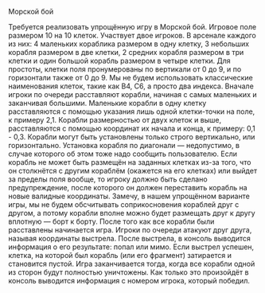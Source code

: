 Морской бой

Требуется реализовать упрощённую игру в Морской бой. Игровое поле размером 10 на 10 клеток. Участвует двое игроков. В арсенале каждого из них: 4 маленьких кораблика размером в одну клетку, 3 небольших корабля размером в две клетки, 2 средних корабля размером в три клетки и один большой корабль размером в четыре клетки. Для простоты, клетки поля пронумерованы по вертикали от 0 до 9, и по горизонтали также от 0 до 9. Мы не будем использовать классические наименования клеток, такие как B4, C6, а просто два индекса. Вначале игроки по очереди расставляют корабли, начиная с самых маленьких и заканчивая большими. Маленькие корабли в одну клетку расставляются с помощью указания лишь одной клетки-точки на поле, к примеру 2,1. Корабли размерностью от двух клеток и выше, расставляются с помощью координат их начала и конца, к примеру: 0,1 - 0,3. Корабли могут быть установлены только строго вертикально, или горизонтально. Установка корабля по диагонали — недопустимо, в случае которого об этом тоже надо сообщить пользователю. Если корабль не может быть размещён на заданных клетках из-за того, что он столкнётся с другим кораблём (окажется на его клетках) или выйдет за пределы поля вообще, то игроку должно быть сделано предупреждение, после которого он должен переставить корабль на новые валидные координаты. Замечу, в нашем упрощённом варианте игры, мы не будем обсчитывать соприкосновения кораблей друг с другом, а потому корабли вполне можно будет размещать друг к другу вплотную — борт к борту. После того как все корабли были расставлены начинается игра. Игроки по очереди атакуют друг друга, называя координаты выстрела. После выстрела, в консоль выводится информация о его результате: попал или мимо. Если выстрел успешен, клетка, на которой был корабль (или его фрагмент) затирается и становится пустой. Игра заканчивается тогда, когда все корабли одной из сторон будут полностью уничтожены. Как только это произойдёт в консоль выводится информация с номером игрока, который победил.